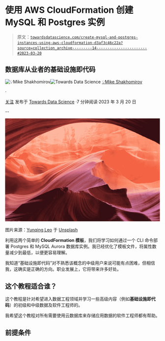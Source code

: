 # 使用 AWS CloudFormation 创建 MySQL 和 Postgres 实例

> 原文：[`towardsdatascience.com/create-mysql-and-postgres-instances-using-aws-cloudformation-d3af3c46c22a?source=collection_archive---------14-----------------------#2023-03-20`](https://towardsdatascience.com/create-mysql-and-postgres-instances-using-aws-cloudformation-d3af3c46c22a?source=collection_archive---------14-----------------------#2023-03-20)

## 数据库从业者的基础设施即代码

[](https://mshakhomirov.medium.com/?source=post_page-----d3af3c46c22a--------------------------------)![💡Mike Shakhomirov](https://mshakhomirov.medium.com/?source=post_page-----d3af3c46c22a--------------------------------)[](https://towardsdatascience.com/?source=post_page-----d3af3c46c22a--------------------------------)![Towards Data Science](https://towardsdatascience.com/?source=post_page-----d3af3c46c22a--------------------------------) [💡Mike Shakhomirov](https://mshakhomirov.medium.com/?source=post_page-----d3af3c46c22a--------------------------------)

·

[关注](https://medium.com/m/signin?actionUrl=https%3A%2F%2Fmedium.com%2F_%2Fsubscribe%2Fuser%2Fe06a48b3dd48&operation=register&redirect=https%3A%2F%2Ftowardsdatascience.com%2Fcreate-mysql-and-postgres-instances-using-aws-cloudformation-d3af3c46c22a&user=%F0%9F%92%A1Mike+Shakhomirov&userId=e06a48b3dd48&source=post_page-e06a48b3dd48----d3af3c46c22a---------------------post_header-----------) 发布于 [Towards Data Science](https://towardsdatascience.com/?source=post_page-----d3af3c46c22a--------------------------------) ·7 分钟阅读·2023 年 3 月 20 日[](https://medium.com/m/signin?actionUrl=https%3A%2F%2Fmedium.com%2F_%2Fvote%2Ftowards-data-science%2Fd3af3c46c22a&operation=register&redirect=https%3A%2F%2Ftowardsdatascience.com%2Fcreate-mysql-and-postgres-instances-using-aws-cloudformation-d3af3c46c22a&user=%F0%9F%92%A1Mike+Shakhomirov&userId=e06a48b3dd48&source=-----d3af3c46c22a---------------------clap_footer-----------)

--

[](https://medium.com/m/signin?actionUrl=https%3A%2F%2Fmedium.com%2F_%2Fbookmark%2Fp%2Fd3af3c46c22a&operation=register&redirect=https%3A%2F%2Ftowardsdatascience.com%2Fcreate-mysql-and-postgres-instances-using-aws-cloudformation-d3af3c46c22a&source=-----d3af3c46c22a---------------------bookmark_footer-----------)![](img/21d6c29d19d4d9e6c31365437e7443f2.png)

图片来源：[Yunqing Leo](https://unsplash.com/@leoo0oo?utm_source=medium&utm_medium=referral) 于 [Unsplash](https://unsplash.com/?utm_source=medium&utm_medium=referral)

利用这两个简单的 **CloudFormation 模板**，我们将学习如何通过一个 CLI 命令部署 Postgres 和 MySQL Aurora 数据库实例。我已经优化了模板文件，将属性数量减少到最低，以便更容易理解。

我知道“基础设施即代码”对不熟悉该概念的中级用户来说可能有点困难，但相信我，这确实是正确的方向。职业发展上，它将带来许多好处。

## 这个教程适合谁？

这个教程是针对希望进入数据工程领域并学习一些高级内容（例如**基础设施即代码**）的初级和中级数据及软件工程师的。

我希望这个教程对所有需要使用云数据库来存储应用数据的软件工程师都有帮助。

## **前提条件**
